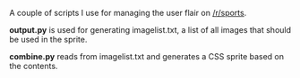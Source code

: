 
A couple of scripts I use for managing the user flair on [/r/sports](http://www.reddit.com/r/sports).

**output.py** is used for generating imagelist.txt, a list of all images that should be used in the sprite.

**combine.py** reads from imagelist.txt and generates a CSS sprite based on the contents.
